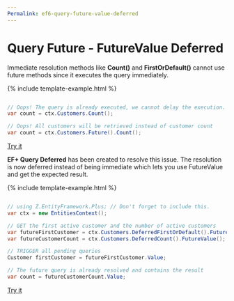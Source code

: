```yaml
---
Permalink: ef6-query-future-value-deferred
---
```


# Query Future - FutureValue Deferred

Immediate resolution methods like **Count()** and **FirstOrDefault()** cannot use future methods since it executes the query immediately.

{% include template-example.html %} 
```csharp

// Oops! The query is already executed, we cannot delay the execution.
var count = ctx.Customers.Count();

// Oops! All customers will be retrieved instead of customer count
var count = ctx.Customers.Future().Count();

```
[Try it](https://dotnetfiddle.net/lLkiUc)

**EF+ Query Deferred** has been created to resolve this issue. The resolution is now deferred instead of being immediate which lets you use FutureValue and get the expected result.

{% include template-example.html %} 
```csharp

// using Z.EntityFramework.Plus; // Don't forget to include this.
var ctx = new EntitiesContext();

// GET the first active customer and the number of active customers
var futureFirstCustomer = ctx.Customers.DeferredFirstOrDefault().FutureValue();
var futureCustomerCount = ctx.Customers.DeferredCount().FutureValue();

// TRIGGER all pending queries
Customer firstCustomer = futureFirstCustomer.Value;

// The future query is already resolved and contains the result
var count = futureCustomerCount.Value;

```

[Try it](https://dotnetfiddle.net/V2ifb0)
